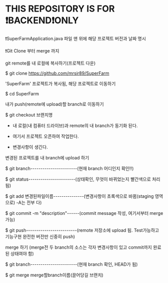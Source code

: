 # THIS REPOSITORY IS FOR ❗️BACKEND❗️ONLY


❗️SuperFarmApplication.java 파일 맨 위에 해당 프로젝트 버전과 날짜 명시


❗️Git Clone 부터 merge 까지



git remote를 내 로컬에 복사하기(프로젝트 다운)

 $ git clone https://github.com/mrsir89/SuperFarm



'SuperFarm' 프로젝트가 복사됨, 해당 프로젝트로 이동하기

 $ cd SuperFarm 



내가 push(remote에 upload)할 branch로 이동하기

 $ git checkout 브랜치명



- 내 로컬(내 컴퓨터 드라이브)과 remote의 내 branch가 동기화 된다.

- 여기서 프로젝트 오픈하여 작업한다.

- 변경사항이 생긴다.



변경된 프로젝트를 내 branch에 upload 하기

 $ git branch-----------------------(현재 branch 어디인지 확인!!)

 $ git status-----------------------(상태확인, 무엇이 바뀌었는지 빨간색으로 처리됨)
 
 $ git add 변경된파일이름---------------(변경사항이 초록색으로 바뀜(staging 영역으로) -A는 전부 다)
 
 $ git commit -m "description"------(commit message 작성, 여기서부터 merge 가능)
 
 $ git push-------------------------(remote 저장소에 upload 됨. Test가능하고 기능구현 완전한 버전만 신중히 push)  
 


merge 하기 (merge전 두 branch의 소스는 각자 변경사항이 있고 commit까지 완료된 상태여야 함)

 $ git branch-----------------------(현재 branch 확인, HEAD가 됨)
 
 $ git merge merge할branch이름(끌어당길 브랜치)
 

